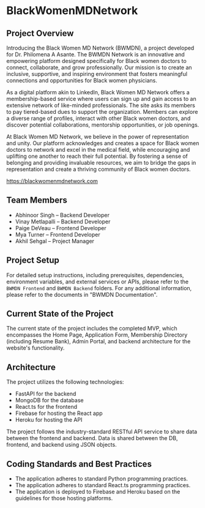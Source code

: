 # BlackWomenMDNetwork

## Project Overview

Introducing the Black Women MD Network (BWMDN), a project developed for Dr. Philomena A Asante. The BWMDN Network is an innovative and empowering platform designed specifically for Black women doctors to connect, collaborate, and grow professionally. Our mission is to create an inclusive, supportive, and inspiring environment that fosters meaningful connections and opportunities for Black women physicians.

As a digital platform akin to LinkedIn, Black Women MD Network offers a membership-based service where users can sign up and gain access to an extensive network of like-minded professionals. The site asks its members to pay tiered-based dues to support the organization.  Members can explore a diverse range of profiles, interact with other Black women doctors, and discover potential collaborations, mentorship opportunities, or job openings.

At Black Women MD Network, we believe in the power of representation and unity. Our platform acknowledges and creates a space for Black women doctors to network and excel in the medical field, while encouraging and uplifting one another to reach their full potential. By fostering a sense of belonging and providing invaluable resources, we aim to bridge the gaps in representation and create a thriving community of Black women doctors.

https://blackwomenmdnetwork.com

## Team Members

- Abhinoor Singh – Backend Developer
- Vinay Metlapalli – Backend Developer
- Paige DeVeau – Frontend Developer
- Mya Turner – Frontend Developer
- Akhil Sehgal – Project Manager

## Project Setup

For detailed setup instructions, including prerequisites, dependencies, environment variables, and external services or APIs, please refer to the `BWMDN Frontend` and `BWMDN Backend` folders. For any additional information, please refer to the documents in "BWMDN Documentation".

## Current State of the Project

The current state of the project includes the completed MVP, which encompasses the Home Page, Application Form, Membership Directory (including Resume Bank), Admin Portal, and backend architecture for the website's functionality.

## Architecture

The project utilizes the following technologies:

- FastAPI for the backend
- MongoDB for the database
- React.ts for the frontend
- Firebase for hosting the React app
- Heroku for hosting the API

The project follows the industry-standard RESTful API service to share data between the frontend and backend. Data is shared between the DB, frontend, and backend using JSON objects.

## Coding Standards and Best Practices

- The application adheres to standard Python programming practices.
- The application adheres to standard React.ts programming practices.
- The application is deployed to Firebase and Heroku based on the guidelines for those hosting platforms.

